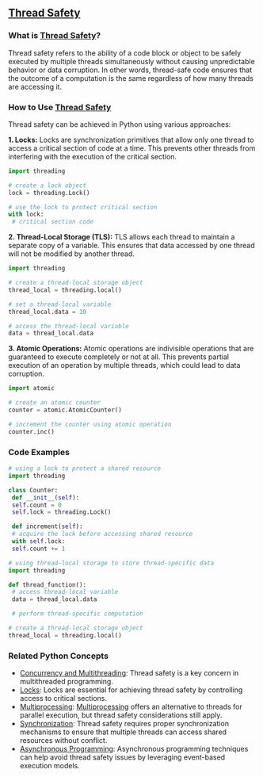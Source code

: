 ## [Thread Safety](./../Thread-Safety/)

### What is [Thread Safety](./../Thread-Safety/)?
Thread safety refers to the ability of a code block or object to be safely executed by multiple threads simultaneously without causing unpredictable behavior or data corruption. In other words, thread-safe code ensures that the outcome of a computation is the same regardless of how many threads are accessing it.

### How to Use [Thread Safety](./../Thread-Safety/)
Thread safety can be achieved in Python using various approaches:

**1. Locks:** Locks are synchronization primitives that allow only one thread to access a critical section of code at a time. This prevents other threads from interfering with the execution of the critical section.

```python
import threading

# create a lock object
lock = threading.Lock()

# use the lock to protect critical section
with lock:
 # critical section code
```

**2. Thread-Local Storage (TLS):** TLS allows each thread to maintain a separate copy of a variable. This ensures that data accessed by one thread will not be modified by another thread.

```python
import threading

# create a thread-local storage object
thread_local = threading.local()

# set a thread-local variable
thread_local.data = 10

# access the thread-local variable
data = thread_local.data
```

**3. Atomic Operations:** Atomic operations are indivisible operations that are guaranteed to execute completely or not at all. This prevents partial execution of an operation by multiple threads, which could lead to data corruption.

```python
import atomic

# create an atomic counter
counter = atomic.AtomicCounter()

# increment the counter using atomic operation
counter.inc()
```

### Code Examples
```python
# using a lock to protect a shared resource
import threading

class Counter:
 def __init__(self):
 self.count = 0
 self.lock = threading.Lock()

 def increment(self):
 # acquire the lock before accessing shared resource
 with self.lock:
 self.count += 1
```

```python
# using thread-local storage to store thread-specific data
import threading

def thread_function():
 # access thread-local variable
 data = thread_local.data

 # perform thread-specific computation

# create a thread-local storage object
thread_local = threading.local()
```

### Related Python Concepts

- [Concurrency and Multithreading](./../Concurrency-and-Multithreading/): Thread safety is a key concern in multithreaded programming.
- [Locks](./../Locks/): Locks are essential for achieving thread safety by controlling access to critical sections.
- [Multiprocessing](./../Multiprocessing/): [Multiprocessing](./../Multiprocessing/) offers an alternative to threads for parallel execution, but thread safety considerations still apply.
- [Synchronization](./../Synchronization/): Thread safety requires proper synchronization mechanisms to ensure that multiple threads can access shared resources without conflict.
- [Asynchronous Programming](./../Asynchronous-Programming/): Asynchronous programming techniques can help avoid thread safety issues by leveraging event-based execution models.
